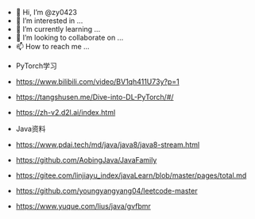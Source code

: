 - 👋 Hi, I’m @zy0423
- 👀 I’m interested in ...
- 🌱 I’m currently learning ...
- 💞️ I’m looking to collaborate on ...
- 📫 How to reach me ...

<!---
zy0423/zy0423 is a ✨ special ✨ repository because its `README.md` (this file) appears on your GitHub profile.
You can click the Preview link to take a look at your changes.
--->

- PyTorch学习
 - https://www.bilibili.com/video/BV1qh411U73y?p=1
 - https://tangshusen.me/Dive-into-DL-PyTorch/#/
 - https://zh-v2.d2l.ai/index.html

- Java资料
 - https://www.pdai.tech/md/java/java8/java8-stream.html
 - https://github.com/AobingJava/JavaFamily
 - https://gitee.com/linjiayu_index/javaLearn/blob/master/pages/total.md
 - https://github.com/youngyangyang04/leetcode-master
 - https://www.yuque.com/lius/java/gvfbmr
